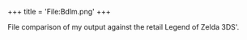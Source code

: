 +++
title = 'File:Bdlm.png'
+++

File comparison of my output against the retail Legend of Zelda 3DS'.

